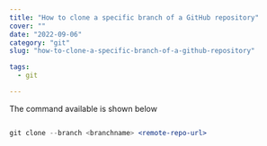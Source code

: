 ```yaml
---
title: "How to clone a specific branch of a GitHub repository"
cover: ""
date: "2022-09-06"
category: "git"
slug: "how-to-clone-a-specific-branch-of-a-github-repository"

tags:
  - git

---
```


The command available is shown below

```jsx

git clone --branch <branchname> <remote-repo-url>


```
